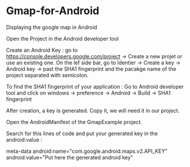 Gmap-for-Android
================

Displaying the google map in Android

Open the Project in the Android developer tool

Create an Android Key :
go to https://console.developers.google.com/project -> Create a new projet or use an existing one.
On the lef side bar, go to Identier -> Create a key -> Android key -> past the SHA1 fingerprint and the pacakge name of the project separated with semicolon.

To find the SHA1 fingerprint of your application :
Go to Android developer tool and click on windows -> preference -> Android -> Build -> SHA1 fingerprint

After creation, a key is generated. Copy it, we will need it in our project.

Open the AndroidManifest of the GmapExample project.

Search for this lines of code and put your generated key in the android:value :

meta-data android:name="com.google.android.maps.v2.API_KEY" android:value="Put here the generated android key"

